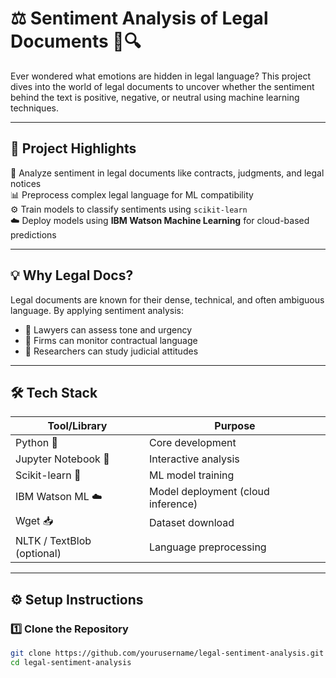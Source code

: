 # ⚖️ Sentiment Analysis of Legal Documents 📄🔍

Ever wondered what emotions are hidden in legal language? This project dives into the world of legal documents to uncover whether the sentiment behind the text is positive, negative, or neutral using machine learning techniques.

---

## 🧠 Project Highlights

📘 Analyze sentiment in legal documents like contracts, judgments, and legal notices  
📊 Preprocess complex legal language for ML compatibility  
⚙️ Train models to classify sentiments using `scikit-learn`  
☁️ Deploy models using **IBM Watson Machine Learning** for cloud-based predictions  

---

## 💡 Why Legal Docs?

Legal documents are known for their dense, technical, and often ambiguous language. By applying sentiment analysis:
- 🔎 Lawyers can assess tone and urgency
- 🧾 Firms can monitor contractual language
- 🧠 Researchers can study judicial attitudes

---

## 🛠️ Tech Stack

| Tool/Library             | Purpose                            |
|--------------------------|------------------------------------|
| Python 🐍                | Core development                   |
| Jupyter Notebook 📓       | Interactive analysis               |
| Scikit-learn 🤖          | ML model training                  |
| IBM Watson ML ☁️         | Model deployment (cloud inference) |
| Wget 📥                  | Dataset download                   |
| NLTK / TextBlob (optional) | Language preprocessing           |

---

## ⚙️ Setup Instructions

### 1️⃣ Clone the Repository
```bash
git clone https://github.com/yourusername/legal-sentiment-analysis.git
cd legal-sentiment-analysis
